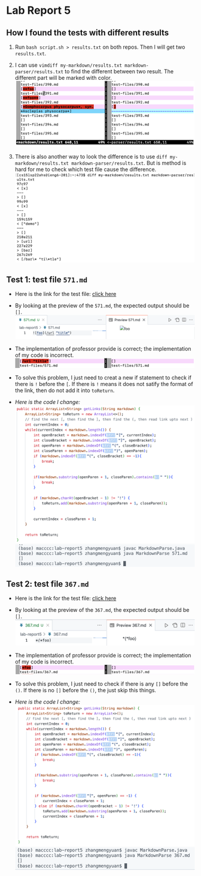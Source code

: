 # Lab Report 5

## How I found the tests with different results

1. Run `bash script.sh > results.txt` on both repos. Then I will get two `results.txt`.

2. I can use `vimdiff my-markdown/results.txt markdown-parser/results.txt` to find the different between two result. The different part will be marked with color.
![iamge](p1.png)

3. There is also another way to look the difference is to use `diff my-markdown/results.txt markdown-parser/results.txt`. But is method is hard for me to check which test file cause the difference.
![iamhe](p2.png)


## Test 1: test file `571.md`
- Here is the link for the test file: [click here](https://github.com/Meng-zmy/cse15l-lab-reports/blob/2f23085f32623ed34b4a9c87279efd29a9c77925/lab-report5/571.md)

- By looking at the preview of the `571.md`, the expected output should be `[]`.
![iamge](571-1.png)

- The implementation of professor provide is correct; the implementation of my code is incorrect.
![iamge](571.png)

- To solve this problem, I just need to creat a new if statement to check if there is `!` before the `[`. If there is `!` means it does not satify the format of the link, then do not add it into `toReturn`.

- *Here is the code I change:*
![iamhe](change571.png)
![iamge](result571.png)


## Test 2: test file `367.md`
- Here is the link for the test file: [click here]()

- By looking at the preview of the `367.md`, the expected output should be `[]`.
![iamge](367-1.png)

- The implementation of professor provide is correct; the implementation of my code is incorrect.
![iamge](367.png)

- To solve this problem, I just need to check if there is any `[]` before the `()`. If there is no `[]` before the `()`, the just skip this things.

- *Here is the code I change:*
![iag](change367.png)
![imge](result367.png)

